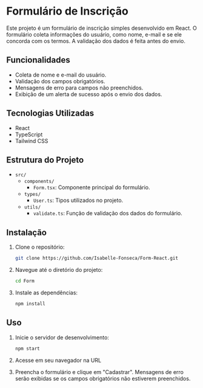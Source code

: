 # Formulário de Inscrição

Este projeto é um formulário de inscrição simples desenvolvido em React. O formulário coleta informações do usuário, como nome, e-mail e se ele concorda com os termos. A validação dos dados é feita antes do envio.

## Funcionalidades

- Coleta de nome e e-mail do usuário.
- Validação dos campos obrigatórios.
- Mensagens de erro para campos não preenchidos.
- Exibição de um alerta de sucesso após o envio dos dados.

## Tecnologias Utilizadas
* React
* TypeScript
* Tailwind CSS

## Estrutura do Projeto

- `src/`
  - `components/`
    - `Form.tsx`: Componente principal do formulário.
  - `types/`
    - `User.ts`: Tipos utilizados no projeto.
  - `utils/`
    - `validate.ts`: Função de validação dos dados do formulário.

## Instalação

1. Clone o repositório:
   ```bash
   git clone https://github.com/Isabelle-Fonseca/Form-React.git
2. Navegue até o diretório do projeto:
   ```bash
   cd Form
3. Instale as dependências:

   ```bash
   npm install

## Uso

1. Inicie o servidor de desenvolvimento:
   ```bash
   npm start
2. Acesse em seu navegador na URL

3. Preencha o formulário e clique em "Cadastrar". Mensagens de erro serão exibidas se os campos obrigatórios não estiverem preenchidos.

